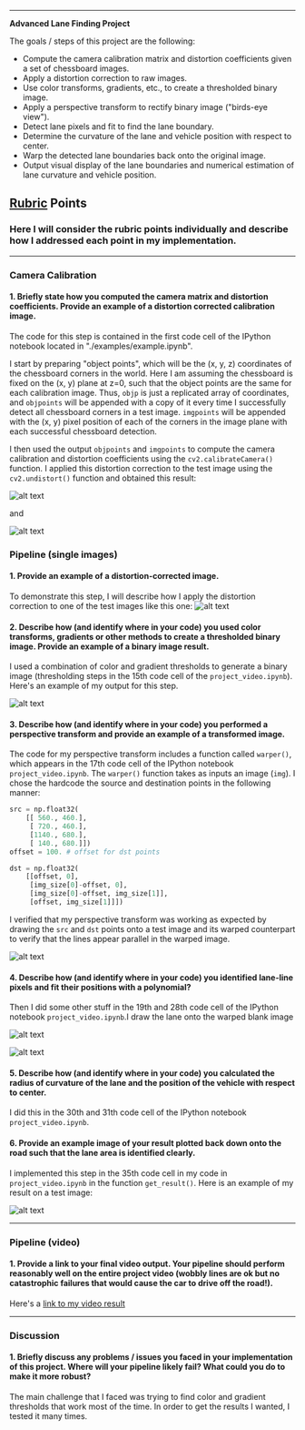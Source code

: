 
---

**Advanced Lane Finding Project**

The goals / steps of this project are the following:

* Compute the camera calibration matrix and distortion coefficients given a set of chessboard images.
* Apply a distortion correction to raw images.
* Use color transforms, gradients, etc., to create a thresholded binary image.
* Apply a perspective transform to rectify binary image ("birds-eye view").
* Detect lane pixels and fit to find the lane boundary.
* Determine the curvature of the lane and vehicle position with respect to center.
* Warp the detected lane boundaries back onto the original image.
* Output visual display of the lane boundaries and numerical estimation of lane curvature and vehicle position.

[//]: # (Image References)

[image1]: ./output_images/image1.png "Undistorted"
[image2]: ./output_images/image2.png "Road Transformed"
[image2_1]: ./test_images/test7.jpg "Road Transformed"
[image3]: ./output_images/image3.png "Binary Example"
[image4]: ./output_images/image4.png "Warp Example"
[image5]: ./output_images/image5.png "Fit Visual"
[image6]: ./output_images/image6.png "Output"
[image7]: ./output_images/image7.png "Output"
[image8]: ./output_images/image8.png "Output"
[image9]: ./output_images/image9.png "Output"
[image10]: ./output_images/image10.png "Output"
[image11]: ./output_images/image11.png "Output"
[image12]: ./output_images/image12.png "Output"
[video1]: ./project_video_results.mp4 "Video"

## [Rubric](https://review.udacity.com/#!/rubrics/571/view) Points

### Here I will consider the rubric points individually and describe how I addressed each point in my implementation.  

---

### Camera Calibration

#### 1. Briefly state how you computed the camera matrix and distortion coefficients. Provide an example of a distortion corrected calibration image.

The code for this step is contained in the first code cell of the IPython notebook located in "./examples/example.ipynb".  

I start by preparing "object points", which will be the (x, y, z) coordinates of the chessboard corners in the world. Here I am assuming the chessboard is fixed on the (x, y) plane at z=0, such that the object points are the same for each calibration image.  Thus, `objp` is just a replicated array of coordinates, and `objpoints` will be appended with a copy of it every time I successfully detect all chessboard corners in a test image.  `imgpoints` will be appended with the (x, y) pixel position of each of the corners in the image plane with each successful chessboard detection.  

I then used the output `objpoints` and `imgpoints` to compute the camera calibration and distortion coefficients using the `cv2.calibrateCamera()` function.  I applied this distortion correction to the test image using the `cv2.undistort()` function and obtained this result: 

![alt text][image1]

and

![alt text][image2]

### Pipeline (single images)

#### 1. Provide an example of a distortion-corrected image.

To demonstrate this step, I will describe how I apply the distortion correction to one of the test images like this one:
![alt text][image2_1]

#### 2. Describe how (and identify where in your code) you used color transforms, gradients or other methods to create a thresholded binary image.  Provide an example of a binary image result.

I used a combination of color and gradient thresholds to generate a binary image (thresholding steps in the 15th code cell of the `project_video.ipynb`).  Here's an example of my output for this step. 

![alt text][image7]

#### 3. Describe how (and identify where in your code) you performed a perspective transform and provide an example of a transformed image.

The code for my perspective transform includes a function called `warper()`, which appears in the 17th code cell of the IPython notebook `project_video.ipynb`.  The `warper()` function takes as inputs an image (`img`).  I chose the hardcode the source and destination points in the following manner:

```python
src = np.float32(
    [[ 560., 460.],
     [ 720., 460.],
     [1140., 680.],
     [ 140., 680.]])
offset = 100. # offset for dst points

dst = np.float32(
    [[offset, 0],
     [img_size[0]-offset, 0],
     [img_size[0]-offset, img_size[1]],
     [offset, img_size[1]]])
```

I verified that my perspective transform was working as expected by drawing the `src` and `dst` points onto a test image and its warped counterpart to verify that the lines appear parallel in the warped image.

![alt text][image8]

#### 4. Describe how (and identify where in your code) you identified lane-line pixels and fit their positions with a polynomial?

Then I did some other stuff in the 19th and 28th code cell of the IPython notebook `project_video.ipynb`.I draw the lane onto the warped blank image

![alt text][image9]

![alt text][image10]

#### 5. Describe how (and identify where in your code) you calculated the radius of curvature of the lane and the position of the vehicle with respect to center.

I did this in the 30th and 31th code cell of the IPython notebook `project_video.ipynb`.

#### 6. Provide an example image of your result plotted back down onto the road such that the lane area is identified clearly.

I implemented this step in the 35th code cell in my code in `project_video.ipynb` in the function `get_result()`.  Here is an example of my result on a test image:

![alt text][image11]

---

### Pipeline (video)

#### 1. Provide a link to your final video output.  Your pipeline should perform reasonably well on the entire project video (wobbly lines are ok but no catastrophic failures that would cause the car to drive off the road!).

Here's a [link to my video result](./project_video_results.mp4)

---

### Discussion

#### 1. Briefly discuss any problems / issues you faced in your implementation of this project.  Where will your pipeline likely fail?  What could you do to make it more robust?

The main challenge that I faced was trying to find color and gradient thresholds that work most of the time. In order to get the results I wanted, I tested it many times.
